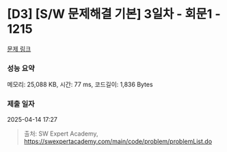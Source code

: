# [D3] [S/W 문제해결 기본] 3일차 - 회문1 - 1215 

[문제 링크](https://swexpertacademy.com/main/code/problem/problemDetail.do?contestProbId=AV14QpAaAAwCFAYi) 

### 성능 요약

메모리: 25,088 KB, 시간: 77 ms, 코드길이: 1,836 Bytes

### 제출 일자

2025-04-14 17:27



> 출처: SW Expert Academy, https://swexpertacademy.com/main/code/problem/problemList.do